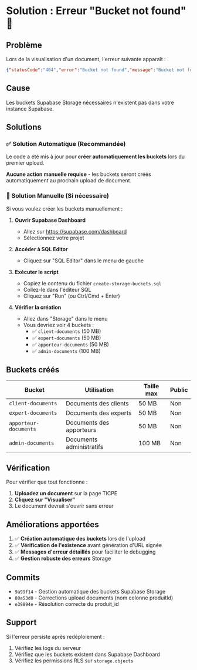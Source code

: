 # Solution : Erreur "Bucket not found" 🔧

## Problème
Lors de la visualisation d'un document, l'erreur suivante apparaît :
```json
{"statusCode":"404","error":"Bucket not found","message":"Bucket not found"}
```

## Cause
Les buckets Supabase Storage nécessaires n'existent pas dans votre instance Supabase.

## Solutions

### ✅ Solution Automatique (Recommandée)
Le code a été mis à jour pour **créer automatiquement les buckets** lors du premier upload. 

**Aucune action manuelle requise** - les buckets seront créés automatiquement au prochain upload de document.

### 🔧 Solution Manuelle (Si nécessaire)
Si vous voulez créer les buckets manuellement :

1. **Ouvrir Supabase Dashboard**
   - Allez sur https://supabase.com/dashboard
   - Sélectionnez votre projet

2. **Accéder à SQL Editor**
   - Cliquez sur "SQL Editor" dans le menu de gauche

3. **Exécuter le script**
   - Copiez le contenu du fichier `create-storage-buckets.sql`
   - Collez-le dans l'éditeur SQL
   - Cliquez sur "Run" (ou Ctrl/Cmd + Enter)

4. **Vérifier la création**
   - Allez dans "Storage" dans le menu
   - Vous devriez voir 4 buckets :
     - ✅ `client-documents` (50 MB)
     - ✅ `expert-documents` (50 MB)
     - ✅ `apporteur-documents` (50 MB)
     - ✅ `admin-documents` (100 MB)

## Buckets créés

| Bucket | Utilisation | Taille max | Public |
|--------|-------------|-----------|--------|
| `client-documents` | Documents des clients | 50 MB | Non |
| `expert-documents` | Documents des experts | 50 MB | Non |
| `apporteur-documents` | Documents des apporteurs | 50 MB | Non |
| `admin-documents` | Documents administratifs | 100 MB | Non |

## Vérification

Pour vérifier que tout fonctionne :

1. **Uploadez un document** sur la page TICPE
2. **Cliquez sur "Visualiser"**
3. Le document devrait s'ouvrir sans erreur

## Améliorations apportées

1. ✅ **Création automatique des buckets** lors de l'upload
2. ✅ **Vérification de l'existence** avant génération d'URL signée
3. ✅ **Messages d'erreur détaillés** pour faciliter le debugging
4. ✅ **Gestion robuste des erreurs** Storage

## Commits

- `9a99f14` - Gestion automatique des buckets Supabase Storage
- `80a53d0` - Corrections upload documents (nom colonne produitId)
- `e39894e` - Résolution correcte du produit_id

## Support

Si l'erreur persiste après redéploiement :
1. Vérifiez les logs du serveur
2. Vérifiez que les buckets existent dans Supabase Dashboard
3. Vérifiez les permissions RLS sur `storage.objects`

